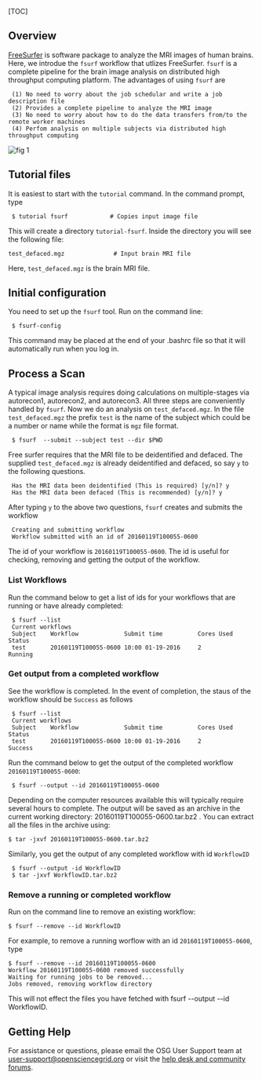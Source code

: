 [title]: - " fsurf (FreeSurfer Workflow)"
[TOC]
 
## Overview

[FreeSurfer](http://freesurfer.net/) is software package to analyze the MRI images of human brains. Here, we introdue the `fsurf` workflow that utlizes FreeSurfer.  `fsurf` is a complete pipeline for the brain image analysis on distributed high throughput 
computing platform. The advantages of using  `fsurf` are

     (1) No need to worry about the job schedular and write a job description file
     (2) Provides a complete pipeline to analyze the MRI image 
     (3) No need to worry about how to do the data transfers from/to the remote worker machines
     (4) Perfom analysis on multiple subjects via distributed high throughput computing

![fig 1](https://raw.githubusercontent.com/OSGConnect/tutorial-FreeSurfer/master/Figs/freesurfer_image_from_net.png )

## Tutorial files

It is easiest to start with the `tutorial` command. In the command prompt, type

     $ tutorial fsurf            # Copies input image file 

This will create a directory `tutorial-fsurf`. Inside the directory you will see the following file:

    test_defaced.mgz              # Input brain MRI file

Here, `test_defaced.mgz` is the brain MRI file. 


## Initial configuration

You need to set up the `fsurf` tool. Run on the command line:

     $ fsurf-config

This command may be placed at the end of your .bashrc file so that it will automatically run when you log in. 

## Process a Scan

A typical image analysis requires doing calculations on multiple-stages via autorecon1, autorecon2, and autorecon3.  All three steps are conveniently handled by `fsurf`. Now we do an analysis on `test_defaced.mgz`. In the file `test_defaced.mgz` the prefix `test` is the name of the subject which could be a number or name while the format  is `mgz` file format.


     $ fsurf  --submit --subject test --dir $PWD

Free surfer requires that the MRI file to be deidentified and defaced. The supplied `test_defaced.mgz` is already deidentified and defaced, so say `y` to the following questions. 

     Has the MRI data been deidentified (This is required) [y/n]? y
     Has the MRI data been defaced (This is recommended) [y/n]? y

After typing `y` to the above two questions, `fsurf` creates and submits the workflow 

     Creating and submitting workflow
     Workflow submitted with an id of 20160119T100055-0600

The id of your workflow is `20160119T100055-0600`. The id is useful for checking, removing and getting the output of the workflow. 


### List Workflows

Run the command below to get a list of ids for your workflows that are running or have already  completed:

     $ fsurf --list 
     Current workflows
     Subject    Workflow             Submit time          Cores Used      Status    
     test       20160119T100055-0600 10:00 01-19-2016     2               Running   


### Get output from a completed workflow

See the workflow is completed. In the event of completion, the staus of the workflow should be `Success` as follows

     $ fsurf --list 
     Current workflows
     Subject    Workflow             Submit time          Cores Used      Status    
     test       20160119T100055-0600 10:00 01-19-2016     2               Success   

Run the command below to get the output of the completed workflow `20160119T100055-0600`:
 
     $ fsurf --output --id 20160119T100055-0600

Depending on the computer resources available this will typically require several hours to complete.  The output will be saved as an archive in the current working directory: 20160119T100055-0600.tar.bz2 . You can extract all the files in the archive using: 

    $ tar -jxvf 20160119T100055-0600.tar.bz2
 
 Similarly, you get the output of any completed  workflow with id `WorkflowID` 
 
     $ fsurf --output -id WorkflowID
     $ tar -jxvf WorkflowID.tar.bz2

### Remove a running or completed workflow

Run on the command line to remove an existing workflow:
   
    $ fsurf --remove --id WorkflowID

For example, to remove a running worflow with an id `20160119T100055-0600`, type

    $ fsurf --remove --id 20160119T100055-0600
    Workflow 20160119T100055-0600 removed successfully
    Waiting for running jobs to be removed...
    Jobs removed, removing workflow directory

This will not effect the files you have fetched with fsurf --output --id WorkflowID.

## Getting Help
For assistance or questions, please email the OSG User Support team  at [user-support@opensciencegrid.org](mailto:user-support@opensciencegrid.org) or visit the [help desk and community forums](http://support.opensciencegrid.org).
